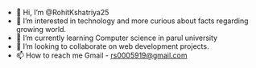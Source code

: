 - 👋 Hi, I’m @RohitKshatriya25
- 👀 I’m interested in technology and more curious about facts regarding growing world.
- 🌱 I’m currently learning Computer science in parul university
- 💞️ I’m looking to collaborate on web development projects.
- 📫 How to reach me
 Gmail - rs0005919@gmail.com

<!---
RohitKshatriya25/RohitKshatriya25 is a ✨ special ✨ repository because its `README.md` (this file) appears on your GitHub profile.
You can click the Preview link to take a look at your changes.
--->
